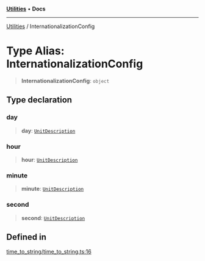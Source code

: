 [**Utilities**](../README.md) • **Docs**

***

[Utilities](../README.md) / InternationalizationConfig

# Type Alias: InternationalizationConfig

> **InternationalizationConfig**: `object`

## Type declaration

### day

> **day**: [`UnitDescription`](UnitDescription.md)

### hour

> **hour**: [`UnitDescription`](UnitDescription.md)

### minute

> **minute**: [`UnitDescription`](UnitDescription.md)

### second

> **second**: [`UnitDescription`](UnitDescription.md)

## Defined in

[time\_to\_string/time\_to\_string.ts:16](https://github.com/noobiept/utilities/blob/18352a8077ed8c48acd60199e66f10ece023322d/source/time_to_string/time_to_string.ts#L16)
